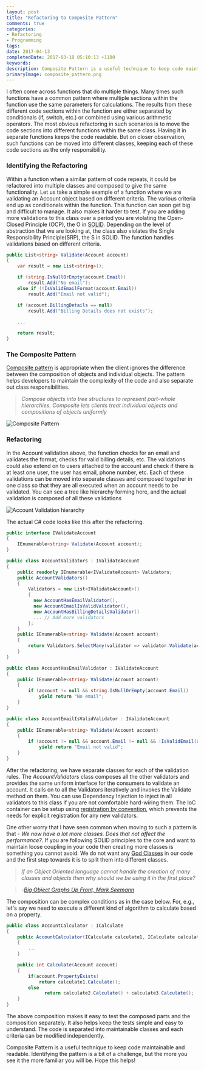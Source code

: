 ```yaml
---
layout: post
title: "Refactoring to Composite Pattern"
comments: true
categories:
- Refactoring
- Programming
tags: 
date: 2017-04-13
completedDate: 2017-03-18 05:10:13 +1100
keywords: 
description: Composite Pattern is a useful technique to keep code maintainable and readable.
primaryImage: composite_pattern.png
---
```



I often come across functions that do multiple things. Many times such functions have a common pattern where multiple sections within the function use the same parameters for calculations. The results from these different code sections within the function are either separated by conditionals (if, switch, etc.) or combined using various arithmetic operators. The most obvious refactoring in such scenarios is to move the code sections into different functions within the same class. Having it in separate functions keeps the code readable. But on closer observation, such functions can be moved into different classes, keeping each of these code sections as the only responsibility. 

### Identifying the Refactoring

Within a function when a similar pattern of code repeats, it could be refactored into multiple classes and composed to give the same functionality. Let us take a simple example of a function where we are validating an Account object based on different criteria. The various criteria end up as conditionals within the function. This function can soon get big and difficult to manage. It also makes it harder to test. If you are adding more validations to this class over a period you are violating the Open-Closed Principle (OCP), the O in [SOLID](http://butunclebob.com/ArticleS.UncleBob.PrinciplesOfOod). Depending on the level of abstraction that we are looking at, the class also violates the Single Responsibility Principle(SRP), the S in SOLID. The function handles validations based on different criteria.

``` csharp
public List<string> Validate(Account account)
{
    var result = new List<string>();

    if (string.IsNullOrEmpty(account.Email))
        result.Add("No email");
    else if (!IsValidEmailFormat(account.Email))
        result.Add("Email not valid");

    if (account.BillingDetails == null)
        result.Add("Billing Details does not exists");
    
    ...

    return result;
}
```

### The Composite Pattern

[Composite pattern](https://en.wikipedia.org/wiki/Composite_pattern) is appropriate when the client ignores the difference between the composition of objects and individual objects. The pattern helps developers to maintain the complexity of the code and also separate out class responsibilities.

> *Compose objects into tree structures to represent part-whole hierarchies. Composite lets clients treat individual objects and compositions of objects uniformly*

<img alt="Composite Pattern" src="{{site.images_root}}/composite_pattern.png" />

### Refactoring

In the Account validation above, the function checks for an email and validates the format, checks for valid billing details, etc. The validations could also extend on to users attached to the account and check if there is at least one user, the user has email, phone number, etc. Each of these validations can be moved into separate classes and composed together in one class so that they are all executed when an account needs to be validated. You can see a tree like hierarchy forming here, and the actual validation is composed of all these validations

<img alt="Account Validation hierarchy" src="{{site.images_root}}/composite_pattern_validation.png" />

The actual C# code looks like this after the refactoring.

``` csharp
public interface IValidateAccount
{
    IEnumerable<string> Validate(Account account);
}

public class AccountValidators : IValidateAccount
{
    public readonly IEnumerable<IValidateAccount> Validators;
    public AccountValidators()
    {
        Validators = new List<IValidateAccount>()
        {
          new AccountHasEmailValidator(),
          new AccountEmailIsValidValidator(),
          new AccountHasBillingDetailsValidator()
          ... // Add more validators
        };
    }
    public IEnumerable<string> Validate(Account account)
    {
        return Validators.SelectMany(validator => validator.Validate(account));
    }
}

public class AccountHasEmailValidator : IValidateAccount
{
    public IEnumerable<string> Validate(Account account)
    {
        if (account != null && string.IsNullOrEmpty(account.Email))
            yield return "No email";
    }
}

public class AccountEmailIsValidValidator : IValidateAccount
{
    public IEnumerable<string> Validate(Account account)
    {
        if (account != null && account.Email != null && !IsValidEmail(account.Email))
            yield return "Email not valid";
    }
}
```

After the refactoring, we have separate classes for each of the validation rules. The *AccountValidators* class composes all the other validators and provides the same uniform interface for the consumers to validate an account. It calls on to all the Validators iteratively and invokes the Validate method on them. You can use Dependency Injection to inject in all validators to this class if you are not comfortable hard-wiring them. The IoC container can be setup using [registration by convention](http://www.rahulpnath.com/blog/ioc-registration-by-convention/), which prevents the needs for explicit registration for any new validators. 

One other worry that I have seen common when moving to such a pattern is that - *We now have a lot more classes. Does that not affect the performance?*. If you are following SOLID principles to the core and want to maintain loose coupling in your code then creating more classes is something you cannot avoid. We do not want any
[God Classes](http://wiki.c2.com/?GodClass) in our code and the first step towards it is to split them into different classes. 

> *If an Object Oriented language cannot handle the creation of many classes and objects then why should we be using it in the first place?*

> -*[Big Object Graphs Up Front, Mark Seemann](https://vimeo.com/68378923)*

The composition can be complex conditions as in the case below. For, e.g., let's say we need to execute a different kind of algorithm to calculate based on a property.

``` csharp
public class AccountCalculator : ICalculate
{
    public AccountCalculator(ICalculate calculate1, ICalculate calculate2, ICalculate calculate3)
    {
        ...
    }

    public int Calculate(Account account)
    {
        if(account.PropertyExists)
            return calculate1.Calculate();
        else
              return calculate2.Calculate() + calculate3.Calculate();
    }
}
```

The above composition makes it easy to test the composed parts and the composition separately. It also helps keep the tests simple and easy to understand. The code is separated into maintainable classes and each criteria can be modified independently. 

Composite Pattern is a useful technique to keep code maintainable and readable. Identifying the pattern is a bit of a challenge, but the more you see it the more familiar you will be. Hope this helps!

